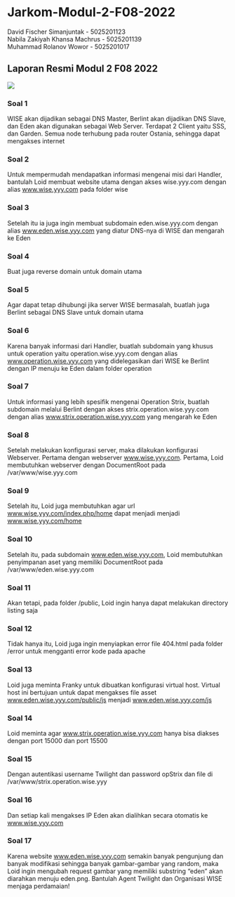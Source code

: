 # Jarkom-Modul-2-F08-2022
David Fischer Simanjuntak - 5025201123 <br/>
Nabila Zakiyah Khansa Machrus	- 5025201139 <br/>
Muhammad Rolanov Wowor - 5025201017 <br/>

## Laporan Resmi Modul 2 F08 2022
![](images/ss.png)
### **Soal 1**
WISE akan dijadikan sebagai DNS Master, Berlint akan dijadikan DNS Slave, dan Eden akan digunakan sebagai Web Server. Terdapat 2 Client yaitu SSS, dan Garden. Semua node terhubung pada router Ostania, sehingga dapat mengakses internet 

### **Soal 2**
Untuk mempermudah mendapatkan informasi mengenai misi dari Handler, bantulah Loid membuat website utama dengan akses wise.yyy.com dengan alias www.wise.yyy.com pada folder wise

### **Soal 3**
Setelah itu ia juga ingin membuat subdomain eden.wise.yyy.com dengan alias www.eden.wise.yyy.com yang diatur DNS-nya di WISE dan mengarah ke Eden

### **Soal 4**
Buat juga reverse domain untuk domain utama

### **Soal 5**
Agar dapat tetap dihubungi jika server WISE bermasalah, buatlah juga Berlint sebagai DNS Slave untuk domain utama

### **Soal 6**
Karena banyak informasi dari Handler, buatlah subdomain yang khusus untuk operation yaitu operation.wise.yyy.com dengan alias www.operation.wise.yyy.com yang didelegasikan dari WISE ke Berlint dengan IP menuju ke Eden dalam folder operation

### **Soal 7**
Untuk informasi yang lebih spesifik mengenai Operation Strix, buatlah subdomain melalui Berlint dengan akses strix.operation.wise.yyy.com dengan alias www.strix.operation.wise.yyy.com yang mengarah ke Eden

### **Soal 8**
Setelah melakukan konfigurasi server, maka dilakukan konfigurasi Webserver. Pertama dengan webserver www.wise.yyy.com. Pertama, Loid membutuhkan webserver dengan DocumentRoot pada /var/www/wise.yyy.com

### **Soal 9**
Setelah itu, Loid juga membutuhkan agar url www.wise.yyy.com/index.php/home dapat menjadi menjadi www.wise.yyy.com/home

### **Soal 10**
Setelah itu, pada subdomain www.eden.wise.yyy.com, Loid membutuhkan penyimpanan aset yang memiliki DocumentRoot pada /var/www/eden.wise.yyy.com

### **Soal 11**
Akan tetapi, pada folder /public, Loid ingin hanya dapat melakukan directory listing saja 

### **Soal 12**
Tidak hanya itu, Loid juga ingin menyiapkan error file 404.html pada folder /error untuk mengganti error kode pada apache

### **Soal 13**
Loid juga meminta Franky untuk dibuatkan konfigurasi virtual host. Virtual host ini bertujuan untuk dapat mengakses file asset www.eden.wise.yyy.com/public/js menjadi www.eden.wise.yyy.com/js

### **Soal 14**
Loid meminta agar www.strix.operation.wise.yyy.com hanya bisa diakses dengan port 15000 dan port 15500

### **Soal 15**
Dengan autentikasi username Twilight dan password opStrix dan file di /var/www/strix.operation.wise.yyy

### **Soal 16**
Dan setiap kali mengakses IP Eden akan dialihkan secara otomatis ke www.wise.yyy.com

### **Soal 17**
Karena website www.eden.wise.yyy.com semakin banyak pengunjung dan banyak modifikasi sehingga banyak gambar-gambar yang random, maka Loid ingin mengubah request gambar yang memiliki substring “eden” akan diarahkan menuju eden.png. Bantulah Agent Twilight dan Organisasi WISE menjaga perdamaian!
